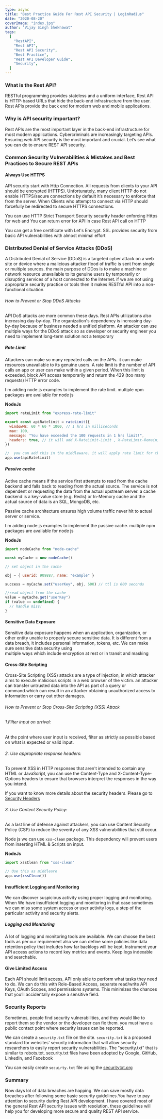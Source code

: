 ```yaml
---
type: async
title: "Best Practice Guide For Rest API Security | LoginRadius"
date: "2020-08-20"
coverImage: "index.jpg"
author: "Vijay Singh Shekhawat"
tags:
  [
    "RestAPI",
    "Rest API",
    "Rest API Security",
    "Best Practice",
    "Rest API Developer Guide",
    "Security",
  ]
---
```


### What is the Rest API?

RESTful programming provides stateless and a uniform interface, Rest API is HTTP-based URLs that hide the back-end infrastructure from the user. Rest APIs provide the back end for modern web and mobile applications.

### Why is API security important?

Rest APIs are the most important layer in the back-end infrastructure for most modern applications. Cybercriminals are increasingly targeting APIs. Ensuring web API security is the most important and crucial. Let’s see what you can do to ensure REST API security.

### Common Security Vulnerabilities & Mistakes and Best Practices to Secure REST APIs

#### Always Use HTTPS

API security start with Http Connection. All requests from clients to your API should be encrypted (HTTPS). Unfortunately, many client HTTP do not enable HTTPS/secure connections by default it’s necessary to enforce that from the server. When Clients who attempt to connect via HTTP should forcefully be redirected to secure HTTPS connections.

You can use HTTP Strict Transport Security security header enforcing Https for web and You can return error for API in case Rest API call on HTTP

You can get a free certificate with Let's Encrypt. SSL provides security from basic API vulnerabilities with almost minimal effort

### Distributed Denial of Service Attacks (DDoS)

A Distributed Denial of Service (DDoS) is a targeted cyber attack on a web site or device where a malicious attacker flood of traffic is sent from single or multiple sources. the main purpose of DDos is to make a machine or network resource unavailable to its genuine users by temporarily or disrupting services of a host connected to the Internet. if we are not using appropriate security practice or tools then it makes RESTful API into a non-functional situation.

###### How to Prevent or Stop DDoS Attacks

API DoS attacks are more common these days. Rest APIs utilizations also increasing day-by-day. The organization's dependency is increasing day-by-day because of business needed a unified platform. An attacker can use multiple ways for the DDoS attack so as developer or security engineer you need to implement long-term solution not a temporary

##### Rate Limit

Attackers can make so many repeated calls on the APIs. it can make resources unavailable to its genuine users. A rate limit is the number of API calls an app or user can make within a given period. When this limit is exceeded, block API access temporarily and return the 429 (too many requests) HTTP error code.

I m adding node js examples to implement the rate limit. multiple npm packages are available for node js

**NodeJs**

```javascript
import rateLimit from "express-rate-limit"

export const apiRatelimit = rateLimit({
  windowMs: 60 * 60 * 1000, // 1 hrs in milliseconds
  max: 100,
  message: "You have exceeded the 100 requests in 1 hrs limit!",
  headers: true, // it will add X-RateLimit-Limit , X-RateLimit-Remaining and Retry-After Headers in the request
})

//  you can add this in the middleware. it will apply rate limit for the all requests
app.use(apiRatelimit)
```

##### Passive cache

Active cache means if the service first attempts to read from the cache backend and falls back to reading from the actual source. The service is not dependent or requesting the data from the actual upstream server. a cache backend is a key-value store (e.g. Redis) or In-Memory cache and the actual source of data is an SQL, MongoDB, etc.

Passive cache architecture ensures high volume traffic never hit to actual server or service.

I m adding node js examples to implement the passive cache. multiple npm packages are available for node js

**NodeJs**

```javascript
import nodeCache from "node-cache"

const myCache = new nodeCache()

// set object in the cache

obj = { userid: 909887, name: "example" }

success = myCache.set("userKey", obj, 600) // ttl is 600 seconds

//read object from the cache
value = myCache.get("userKey")
if (value == undefined) {
  // handle miss!
}
```

#### Sensitive Data Exposure

Sensitive data exposure happens when an application, organization, or other entity unable to properly secure sensitive data. It is different from a data breach, it includes personal information, tokens, etc. We can make sure sensitive data security using  
multiple ways which include encryption at rest or in transit and masking

#### Cross-Site Scripting

Cross-Site Scripting (XSS) attacks are a type of injection, in which attacker aims to execute malicious scripts in a web browser of the victim. an attacker can transfer untrusted data into the API as part of a query or command.which can result in an attacker obtaining unauthorized access to information or carry out other damages.

###### How to Prevent or Stop Cross-Site Scripting (XSS) Attack

###### 1.Filter input on arrival:

At the point where user input is received, filter as strictly as possible based on what is expected or valid input.

###### 2. Use appropriate response headers:

To prevent XSS in HTTP responses that aren't intended to contain any HTML or JavaScript, you can use the Content-Type and X-Content-Type-Options headers to ensure that browsers interpret the responses in the way you intend.

If you want to know more details about the security headers. Please go to [Security Headers](/http-security-headers/)

###### 3. Use Content Security Policy:

As a last line of defense against attackers, you can use Content Security Policy (CSP) to reduce the severity of any XSS vulnerabilities that still occur.

Node js we can use `xss-clean` package. This dependency will prevent users from inserting HTML & Scripts on input.

**NodeJs**

```javascript
import xssClean from "xss-clean"

// Use this as middleare
app.use(xssClean())
```

#### Insufficient Logging and Monitoring

We can discover suspicious activity using proper logging and monitoring. When We have insufficient logging and monitoring in that case sometimes we can miss some system access or user activity logs, a step of the particular activity and security alerts.

##### Logging and Monitoring

A lot of logging and monitoring tools are available. We can choose the best tools as per our requirement also we can define some policies like data retention policy that includes how far backlogs will be kept. Instrument your API access actions to record key metrics and events. Keep logs indexable and searchable.

#### Give Limited Access

Each API should limit access, API only able to perform what tasks they need to do. We can do this with Role-Based Access, separate read/write API Keys, OAuth Scopes, and permissions systems. This minimizes the chances that you’ll accidentally expose a sensitive field.

### Security Reports

Sometimes, people find security vulnerabilities, and they would like to report them so the vendor or the developer can fix them. you must have a public contact point where security issues can be reported.

We can create a `security.txt` file on the site. `security.txt` is a proposed standard for websites' security information that will allow security researchers to easily report security vulnerabilities. The "security.txt" that is similar to robots.txt. security.txt files have been adopted by Google, GitHub, LinkedIn, and Facebook

You can easily create `secuirty.txt` file using the [securitytxt.org](https://securitytxt.org/)

### Summary

Now days lot of data breaches are happing. We can save mostly data breaches after following some basic security guidelines.You have to pay attention to security during Rest API development. I have covered most of the general Rest API security issues with resolution. these guidelines will help you for developing more secure and quality REST API service.
